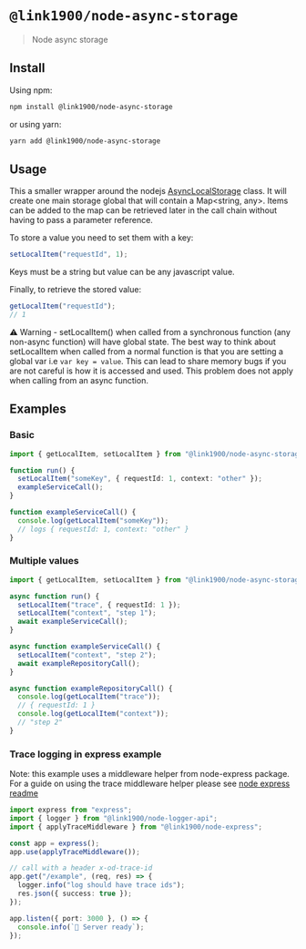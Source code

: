 # `@link1900/node-async-storage`

> Node async storage

## Install

Using npm:

```sh
npm install @link1900/node-async-storage
```

or using yarn:

```sh
yarn add @link1900/node-async-storage
```

## Usage

This a smaller wrapper around the nodejs [AsyncLocalStorage](https://nodejs.org/docs/latest-v16.x/api/async_context.html#class-asynclocalstorage) class.
It will create one main storage global that will contain a Map<string, any>. Items can be added to the map can be retrieved later in the call chain without having to pass a parameter reference.

To store a value you need to set them with a key:

```typescript
setLocalItem("requestId", 1);
```

Keys must be a string but value can be any javascript value.

Finally, to retrieve the stored value:

```typescript
getLocalItem("requestId");
// 1
```

⚠️ Warning - setLocalItem() when called from a synchronous function (any non-async function) will have global state.
The best way to think about setLocalItem when called from a normal function is that you are setting a global var i.e `var key = value`.
This can lead to share memory bugs if you are not careful is how it is accessed and used.
This problem does not apply when calling from an async function.

## Examples

### Basic

```typescript
import { getLocalItem, setLocalItem } from "@link1900/node-async-storage";

function run() {
  setLocalItem("someKey", { requestId: 1, context: "other" });
  exampleServiceCall();
}

function exampleServiceCall() {
  console.log(getLocalItem("someKey"));
  // logs { requestId: 1, context: "other" }
}
```

### Multiple values

```typescript
import { getLocalItem, setLocalItem } from "@link1900/node-async-storage";

async function run() {
  setLocalItem("trace", { requestId: 1 });
  setLocalItem("context", "step 1");
  await exampleServiceCall();
}

async function exampleServiceCall() {
  setLocalItem("context", "step 2");
  await exampleRepositoryCall();
}

async function exampleRepositoryCall() {
  console.log(getLocalItem("trace"));
  // { requestId: 1 }
  console.log(getLocalItem("context"));
  // "step 2"
}
```

### Trace logging in express example

Note: this example uses a middleware helper from node-express package.
For a guide on using the trace middleware helper please see [node express readme](../node-express/README.MD)

```typescript
import express from "express";
import { logger } from "@link1900/node-logger-api";
import { applyTraceMiddleware } from "@link1900/node-express";

const app = express();
app.use(applyTraceMiddleware());

// call with a header x-od-trace-id
app.get("/example", (req, res) => {
  logger.info("log should have trace ids");
  res.json({ success: true });
});

app.listen({ port: 3000 }, () => {
  console.info(`🚀 Server ready`);
});
```
